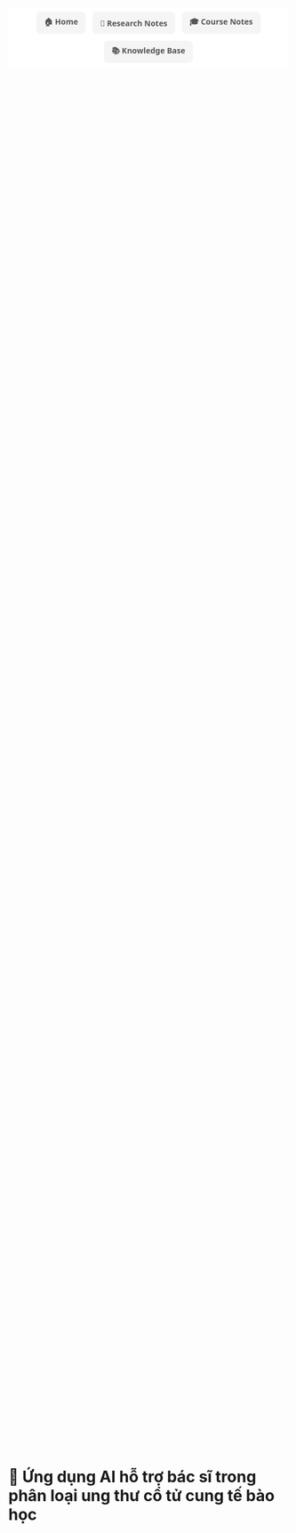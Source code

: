<nav class="nav-container">
  <a href="../" class="nav-item">🏠 Home</a>
  <a href="../research/" class="nav-item">📝 Research Notes</a>
  <a href="../courses/" class="nav-item">🎓 Course Notes</a>
  <a href="../notes/" class="nav-item">📚 Knowledge Base</a>
</nav>

<style>
.nav-container {
  display: flex;
  justify-content: center;
  flex-wrap: wrap;
  gap: 12px; 
  padding: 8px 0;
  background-color: #fff;
  font-family: 'Segoe UI', Tahoma, Geneva, Verdana, sans-serif;
}

.nav-item {
  padding: 6px 12px; 
  border: 2px solid transparent;
  border-radius: 8px;
  color: #555;
  text-decoration: none;
  font-weight: 600;
  transition: all 0.3s ease;
  display: flex;
  align-items: center;
  gap: 4px; 
  background-color: #f5f5f5;
  white-space: nowrap;
  font-size: 14px; 
}

.nav-item:hover {
  background-color: #007BFF;
  color: white;
  border-color: #0056b3;
}

.nav-item:focus {
  outline: none;
  box-shadow: 0 0 0 3px rgba(0,123,255,0.5);
}

@media (max-width: 480px) {
  .nav-item {
    padding: 5px 8px;
    font-size: 13px;
  }
}
</style>

<div style="
    background-image: url('../../assets/images/research_cervical_cancer_classification.jpg');
    background-size: cover;
    background-position: center;
    background-repeat: no-repeat;
    min-height: 60vh;
    display: flex;
    flex-direction: column;
    justify-content: center;
    align-items: center;
    color: white;
    text-align: center;
    padding: 40px 20px;
    margin-bottom: 30px;
">
</div>

# 🏥 Ứng dụng AI hỗ trợ bác sĩ trong phân loại ung thư cổ tử cung tế bào học

